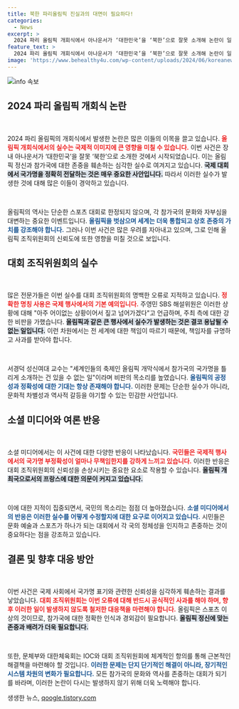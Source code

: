 ```yaml
---
title: 북한 파리올림픽 진실과의 대면이 필요하다!
categories:
  - News
excerpt: >
  2024 파리 올림픽 개회식에서 아나운서가 ‘대한민국’을 ‘북한’으로 잘못 소개해 논란이 일고 있다. 전문가와 단체들은 즉각적인 사과와 재발 방지를 촉구하며 대회 조직위원회의 책임을 강조하고 있다. 클릭이 필요하다!
feature_text: >
  2024 파리 올림픽 개회식에서 아나운서가 ‘대한민국’을 ‘북한’으로 잘못 소개해 논란이 일고 있다. 전문가와 단체들은 즉각적인 사과와 재발 방지를 촉구하며 대회 조직위원회의 책임을 강조하고 있다. 클릭이 필요하다!
image: 'https://www.behealthy4u.com/wp-content/uploads/2024/06/koreanews.jpg'
---
```


<p><img src="https://www.behealthy4u.com/wp-content/uploads/2024/06/koreanews.jpg" alt="info 속보" /></p>

<h2 data-ke-size="size26">2024 파리 올림픽 개회식 논란</h2>

<p data-ke-size="size16">&nbsp;</p>

<p>2024 파리 올림픽의 개회식에서 발생한 논란은 많은 이들의 이목을 끌고 있습니다. <b><span style="color: #ee2323;">올림픽 개회식에서의 실수는 국제적 이미지에 큰 영향을 미칠 수 있습니다.</span></b> 이번 사건은 장내 아나운서가 ‘대한민국’을 잘못 ‘북한’으로 소개한 것에서 시작되었습니다. 이는 올림픽 정신과 참가국에 대한 존중을 훼손하는 심각한 실수로 여겨지고 있습니다. <b><span style="background-color: #21538527;">국제 대회에서 국가명을 정확히 전달하는 것은 매우 중요한 사안입니다.</span></b> 따라서 이러한 실수가 발생한 것에 대해 많은 이들이 경악하고 있습니다.</p>

<p data-ke-size="size16">&nbsp;</p>

<p>올림픽의 역사는 단순한 스포츠 대회로 한정되지 않으며, 각 참가국의 문화와 자부심을 대변하는 중요한 이벤트입니다. <b><span style="color: #1a5490;">올림픽을 벗삼으며 세계는 더욱 통합되고 상호 존중의 가치를 강조해야 합니다.</span></b> 그러나 이번 사건은 많은 우려를 자아내고 있으며, 그로 인해 올림픽 조직위원회의 신뢰도에 또한 영향을 미칠 것으로 보입니다.</p>

<h2 data-ke-size="size26">대회 조직위원회의 실수</h2>

<p data-ke-size="size16">&nbsp;</p>

<p>많은 전문가들은 이번 실수를 대회 조직위원회의 명백한 오류로 지적하고 있습니다. <b><span style="color: #ee2323;">정확한 명칭 사용은 국제 행사에서의 기본 예의입니다.</span></b> 주영민 SBS 해설위원은 이러한 상황에 대해 "아주 어이없는 상황이어서 짚고 넘어가겠다"고 언급하며, 주최 측에 대한 강한 비판을 가했습니다. <b><span style="background-color: #21538527;">올림픽과 같은 큰 행사에서 실수가 발생하는 것은 결코 용납될 수 없는 일입니다.</span></b> 이런 차원에서는 전 세계에 대한 책임이 따르기 때문에, 책임자를 규명하고 사과를 받아야 합니다.</p>

<p data-ke-size="size16">&nbsp;</p>

<p>서경덕 성신여대 교수는 "세계인들의 축제인 올림픽 개막식에서 참가국의 국가명을 틀리게 소개하는 건 있을 수 없는 일"이라며 비판의 목소리를 높였습니다. <b><span style="color: #1a5490;">올림픽의 공정성과 정확성에 대한 기대는 항상 존재해야 합니다.</span></b> 이러한 문제는 단순한 실수가 아니라, 문화적 차별성과 역사적 갈등을 야기할 수 있는 민감한 사안입니다.</p>

<h2 data-ke-size="size26">소셜 미디어와 여론 반응</h2>

<p data-ke-size="size16">&nbsp;</p>

<p>소셜 미디어에서는 이 사건에 대한 다양한 반응이 나타났습니다. <b><span style="color: #ee2323;">국민들은 국제적 행사에서의 국가명 부정확성이 얼마나 무책임한지를 강하게 느끼고 있습니다.</span></b> 이러한 반응은 대회 조직위원회의 신뢰성을 손상시키는 중요한 요소로 작용할 수 있습니다. <b><span style="background-color: #21538527;">올림픽 개최국으로서의 프랑스에 대한 의문이 커지고 있습니다.</span></b></p>

<p data-ke-size="size16">&nbsp;</p>

<p>이에 대한 지적이 집중되면서, 국민의 목소리는 점점 더 높아졌습니다. <b><span style="color: #1a5490;">소셜 미디어에서의 반응은 이러한 실수를 어떻게 수정할지에 대한 요구로 이어지고 있습니다.</span></b> 시민들은 문화 예술과 스포츠가 하나가 되는 대회에서 각 국의 정체성을 인지하고 존중하는 것이 중요하다는 점을 강조하고 있습니다.</p>

<h2 data-ke-size="size26">결론 및 향후 대응 방안</h2>

<p data-ke-size="size16">&nbsp;</p>

<p>이번 사건은 국제 사회에서 국가명 표기와 관련한 신뢰성을 심각하게 훼손하는 결과를 낳았습니다. <b><span style="color: #ee2323;">대회 조직위원회는 이번 오류에 대해 반드시 공식적인 사과를 해야 하며, 향후 이러한 일이 발생하지 않도록 철저한 대응책을 마련해야 합니다.</span></b> 올림픽은 스포츠 이상의 것이므로, 참가국에 대한 정확한 인식과 경외감이 필요합니다. <b><span style="background-color: #21538527;">올림픽 정신에 맞는 존중과 배려가 더욱 필요합니다.</span></b></p>

<p data-ke-size="size16">&nbsp;</p>

<p>또한, 문체부와 대한체육회는 IOC와 대회 조직위원회에 체계적인 항의를 통해 근본적인 해결책을 마련해야 할 것입니다. <b><span style="color: #1a5490;">이러한 문제는 단지 단기적인 해결이 아니라, 장기적인 시스템 차원의 변화가 필요합니다.</span></b> 모든 참가국의 문화와 역사를 존중하는 대회가 되기를 바라며, 이러한 논란이 다시는 발생하지 않기 위해 더욱 노력해야 합니다.</p>
생생한 뉴스, <a href="https://qoogle.tistory.com" rel="dofollow">qoogle.tistory.com</a>


